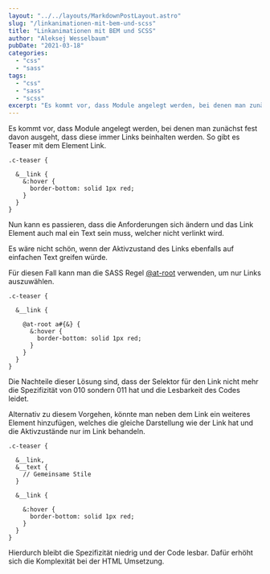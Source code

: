```yaml
---
layout: "../../layouts/MarkdownPostLayout.astro"
slug: "/linkanimationen-mit-bem-und-scss"  
title: "Linkanimationen mit BEM und SCSS"
author: "Aleksej Wesselbaum"
pubDate: "2021-03-18"
categories: 
  - "css"
  - "sass"
tags: 
  - "css"
  - "sass"
  - "scss"
excerpt: "Es kommt vor, dass Module angelegt werden, bei denen man zunächst fest davon ausgeht, dass diese immer Links beinhalten werden. So gibt es Teaser mit dem Element Link."
---
```


Es kommt vor, dass Module angelegt werden, bei denen man zunächst fest davon ausgeht, dass diese immer Links beinhalten werden. So gibt es Teaser mit dem Element Link.

```
.c-teaser {

  &__link {
    &:hover {
      border-bottom: solid 1px red;
    }
  }
}
```

Nun kann es passieren, dass die Anforderungen sich ändern und das Link Element auch mal ein Text sein muss, welcher nicht verlinkt wird.

Es wäre nicht schön, wenn der Aktivzustand des Links ebenfalls auf einfachen Text greifen würde.

Für diesen Fall kann man die SASS Regel [@at-root](https://sass-lang.com/documentation/at-rules/at-root) verwenden, um nur Links auszuwählen.

```
.c-teaser {

  &__link {

    @at-root a#{&} {
      &:hover {
        border-bottom: solid 1px red;
      }
    }
  }
}
```

Die Nachteile dieser Lösung sind, dass der Selektor für den Link nicht mehr die Spezifizität von 010 sondern 011 hat und die Lesbarkeit des Codes leidet.

Alternativ zu diesem Vorgehen, könnte man neben dem Link ein weiteres Element hinzufügen, welches die gleiche Darstellung wie der Link hat und die Aktivzustände nur im Link behandeln.

```
.c-teaser {

  &__link,
  &__text {
    // Gemeinsame Stile
  }

  &__link {

    &:hover {
      border-bottom: solid 1px red;
    }
  }
}
```

Hierdurch bleibt die Spezifizität niedrig und der Code lesbar. Dafür erhöht sich die Komplexität bei der HTML Umsetzung.
